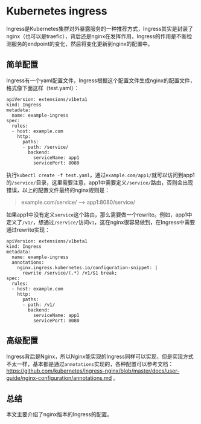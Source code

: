 # Kubernetes ingress

Ingress是Kubernetes集群对外暴露服务的一种推荐方式，Ingress其实是封装了nginx（也可以是traefic），背后还是nginx在发挥作用，Ingress的作用是不断检测服务的endpoint的变化，然后将变化更新到nginx的配置中。

## 简单配置

Ingress有一个yaml配置文件，Ingress根据这个配置文件生成nginx的配置文件，格式像下面这样（test.yaml）：

```lang=yaml
apiVersion: extensions/v1beta1
kind: Ingress
metadata:
  name: example-ingress
spec:
  rules:
  - host: example.com
    http:
      paths:
      - path: /service/
        backend:
          serviceName: app1
          servicePort: 8080
```

执行`kubectl create -f test.yaml`，通过`example.com/app1/`就可以访问到app1的`/service/`目录，这里需要注意，app1中需要定义`/service/`路由，否则会出现错误，以上的配置文件最终的nginx规则是：

> example.com/service/  -->  app1:8080/service/

如果app1中没有定义`service`这个路由，那么需要做一个rewrite。例如，app1中定义了`/v1/`，想通过`/service/`访问`v1`，这在nginx很容易做到，在Ingress中需要通过rewrite实现：

```lang=yaml
apiVersion: extensions/v1beta1
kind: Ingress
metadata:
  name: example-ingress
  annotations:
    nginx.ingress.kubernetes.io/configuration-snippet: |
      rewrite /service/(.*) /v1/$1 break;
spec:
  rules:
  - host: example.com
    http:
      paths:
      - path: /v1/
        backend:
          serviceName: app1
          servicePort: 8080
```

## 高级配置

Ingress背后是Nginx，所以Nginx能实现的Ingress同样可以实现，但是实现方式不太一样，基本都是通过`annotations`实现的，各种配置可以参考文档： <https://github.com/kubernetes/ingress-nginx/blob/master/docs/user-guide/nginx-configuration/annotations.md> 。

## 总结

本文主要介绍了nginx版本的Ingress的配置。